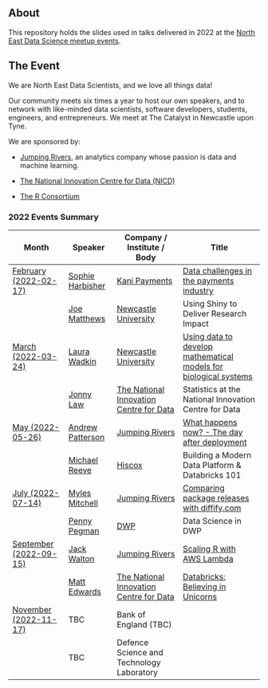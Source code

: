 ## About

This repository holds the slides used in talks delivered in 2022 at the 
[North East Data Science meetup events](https://www.meetup.com/newcastle-upon-tyne-data-science-meetup/).

## The Event

We are North East Data Scientists, and we love all things data!

Our community meets six times a year to host our own speakers, and to network
with like-minded data scientists, software developers, students, engineers, and
entrepreneurs. We meet at The Catalyst in Newcastle upon Tyne.

We are sponsored by:

- [Jumping Rivers](https://www.jumpingrivers.com/), an analytics company whose passion is data and machine learning.

- [The National Innovation Centre for Data (NICD)](https://www.nicd.org.uk/)

- [The R Consortium](https://www.r-consortium.org/)

### 2022 Events Summary

| **Month**                                                                                     | **Speaker**                                                                 | **Company / Institute / Body**                                                  | **Title**                                                        |
|-----------------------------------------------------------------------------------------------|-----------------------------------------------------------------------------|---------------------------------------------------------------------------------|------------------------------------------------------------------|
| [February (2022-02-17)](/2022-02-17/)  | [Sophie Harbisher](https://www.linkedin.com/in/sophie-harbisher-28a009135/) | [Kani Payments](https://kanipayments.com/)                                      | [Data challenges in the payments industry](/2022-02-17/2022-02-17-financial-data-reconciliation.pdf)                         |
|                                                                                               | [Joe Matthews](https://www.linkedin.com/in/joe-matthews-67a786a5/)          | [Newcastle University](https://www.ncl.ac.uk/)                                  | Using Shiny to Deliver Research Impact                           |
| [March (2022-03-24)](/2022-03-24/)     | [Laura Wadkin](https://www.linkedin.com/in/laura-e-wadkin-285473108/)       | [Newcastle University](https://www.ncl.ac.uk/)                                  | [Using data to develop mathematical models for biological systems](/2022-03-24/2022-03-24-data-to-develop-models-for-bio-systems.pdf) |
|                                                                                               | [Jonny Law](https://www.linkedin.com/in/jonny-law-5513b554/)                | [The National Innovation Centre for Data](https://www.nicd.org.uk/)             | Statistics at the National Innovation Centre for Data            |
| [May (2022-05-26)](/2022-05-26/)       | [Andrew Patterson](https://www.linkedin.com/in/andrew-charles-patterson/)   | [Jumping Rivers](https://www.jumpingrivers.com/)                                | [What happens now? - The day after deployment](/2022-05-26/2022-05-26-shiny-in-production-what-happens-now.pdf)                     |
|                                                                                               | [Michael Reeve](https://www.linkedin.com/in/mike-reeve-97230595/)           | [Hiscox](https://www.hiscox.co.uk/)                                             | Building a Modern Data Platform & Databricks 101                 |
| [July (2022-07-14)](/2022-07-14/)      | [Myles Mitchell](https://www.linkedin.com/in/myles-mitchell-4009aa98/)      | [Jumping Rivers](https://www.jumpingrivers.com/)                                | [Comparing package releases with diffify.com](/2022-07-14/2022-07-14-comparing-package-releases-with-diffify.pdf)                      |
|                                                                                               | [Penny Pegman](https://www.linkedin.com/in/pennypegman/)                    | [DWP](https://www.gov.uk/government/organisations/department-for-work-pensions) | Data Science in DWP                                              |
| [September (2022-09-15)](/2022-09-15/) | [Jack Walton](https://www.linkedin.com/in/jwalton93/)                       | [Jumping Rivers](https://www.jumpingrivers.com/)                                | [Scaling R with AWS Lambda](/2022-09-15/2022-09-15-scaling-r-with-aws-lambda.pdf)                                        |
|                                                                                               | [Matt Edwards](https://www.linkedin.com/in/matthew-edwards-930573193/)      | [The National Innovation Centre for Data](https://www.nicd.org.uk/)             | [Databricks: Believing in Unicorns](/2022-09-15/2022-09-15-databricks-believing-in-unicorns.pdf)                                |
| [November (2022-11-17)](/2022-11-17/)  | TBC                                                                         | Bank of England (TBC)                                                           |                                                                  |
|                                                                                               | TBC                                                                         | Defence Science and Technology Laboratory                                       |                                                                  |
